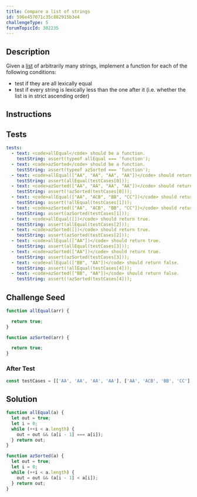 ```yaml
---
title: Compare a list of strings
id: 596e457071c35c882915b3e4
challengeType: 5
forumTopicId: 302235
---
```


## Description

<section id='description'>

Given a [list](https://en.wikipedia.org/wiki/List_(abstract_data_type) "wp: List\_(abstract_data_type)") of arbitrarily many strings, implement a function for each of the following conditions:

<ul>
  <li>test if they are all lexically equal</li>
  <li>test if every string is lexically less than the one after it  (i.e. whether the list is in strict ascending order)</li>
</ul>

</section>

## Instructions

<section id='instructions'>

</section>

## Tests

<section id='tests'>

```yml
tests:
  - text: <code>allEqual</code> should be a function.
    testString: assert(typeof allEqual === 'function');
  - text: <code>azSorted</code> should be a function.
    testString: assert(typeof azSorted === 'function');
  - text: <code>allEqual(["AA", "AA", "AA", "AA"])</code> should return true.
    testString: assert(allEqual(testCases[0]));
  - text: <code>azSorted(["AA", "AA", "AA", "AA"])</code> should return false.
    testString: assert(!azSorted(testCases[0]));
  - text: <code>allEqual(["AA", "ACB", "BB", "CC"])</code> should return false.
    testString: assert(!allEqual(testCases[1]));
  - text: <code>azSorted(["AA", "ACB", "BB", "CC"])</code> should return true.
    testString: assert(azSorted(testCases[1]));
  - text: <code>allEqual([])</code> should return true.
    testString: assert(allEqual(testCases[2]));
  - text: <code>azSorted([])</code> should return true.
    testString: assert(azSorted(testCases[2]));
  - text: <code>allEqual(["AA"])</code> should return true.
    testString: assert(allEqual(testCases[3]));
  - text: <code>azSorted(["AA"])</code> should return true.
    testString: assert(azSorted(testCases[3]));
  - text: <code>allEqual(["BB", "AA"])</code> should return false.
    testString: assert(!allEqual(testCases[4]));
  - text: <code>azSorted(["BB", "AA"])</code> should return false.
    testString: assert(!azSorted(testCases[4]));

```

</section>

## Challenge Seed

<section id='challengeSeed'>

<div id='js-seed'>

```js
function allEqual(arr) {

  return true;
}

function azSorted(arr) {

  return true;
}
```

</div>

### After Test

<div id='js-teardown'>

```js
const testCases = [['AA', 'AA', 'AA', 'AA'], ['AA', 'ACB', 'BB', 'CC'], [], ['AA'], ['BB', 'AA']];
```

</div>

</section>

## Solution

<section id='solution'>

```js
function allEqual(a) {
  let out = true;
  let i = 0;
  while (++i < a.length) {
    out = out && (a[i - 1] === a[i]);
  } return out;
}

function azSorted(a) {
  let out = true;
  let i = 0;
  while (++i < a.length) {
    out = out && (a[i - 1] < a[i]);
  } return out;
}

```

</section>
